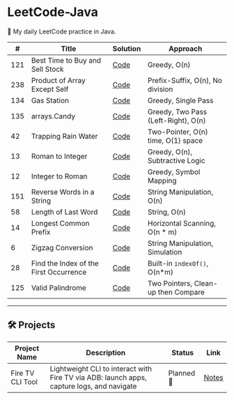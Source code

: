 # LeetCode-Java

🚀 My daily LeetCode practice in Java.

| #   | Title                             | Solution                                 | Approach                              |
|-----|-----------------------------------|------------------------------------------|---------------------------------------|
| 121 | Best Time to Buy and Sell Stock  | [Code](src/BestTimeToBuySellStock.java) | Greedy, O(n)                          |
| 238 | Product of Array Except Self     | [Code](src/ProductExceptSelf.java)     | Prefix-Suffix, O(n), No division     |
| 134 | Gas Station                      | [Code](src/GasStation.java)           | Greedy, Single Pass                   |
| 135 | arrays.Candy                             | [Code](src/Candy.java)                | Greedy, Two Pass (Left-Right), O(n)  |
| 42  | Trapping Rain Water             | [Code](src/TrappingRainWater.java)     | Two-Pointer, O(n) time, O(1) space |
| 13  | Roman to Integer                | [Code](src/RomanToInteger.java)        | Greedy, O(n), Subtractive Logic    |
| 12  | Integer to Roman                | [Code](src/IntegerToRoman.java)        | Greedy, Symbol Mapping |
| 151 | Reverse Words in a String       | [Code](src/ReverseWordsInString.java) | String Manipulation, O(n) |
|  58 | Length of Last Word              | [Code](src/LengthOfLastWord.java) | String, O(n)              |
|  14 | Longest Common Prefix           | [Code](src/LongestCommonPrefix.java)  | Horizontal Scanning, O(n * m) |
| 6   | Zigzag Conversion                           | [Code](src/strings/ZigZagPattern.java)         | String Manipulation, Simulation      |
| 28  | Find the Index of the First Occurrence      | [Code](src/strings/StrStr.java)                | Built-in `indexOf()`, O(n*m)         |
| 125 | Valid Palindrome                  | [Code](src/strings/ValidPalindrome.java) | Two Pointers, Clean-up then Compare  |


















---

## 🛠️ Projects

| Project Name      | Description                              | Status     | Link         |
|-------------------|------------------------------------------|------------|--------------|
| Fire TV CLI Tool  | Lightweight CLI to interact with Fire TV via ADB: launch apps, capture logs, and navigate | Planned 🚧 | [Notes](notes/ProjectIdeas.md) |